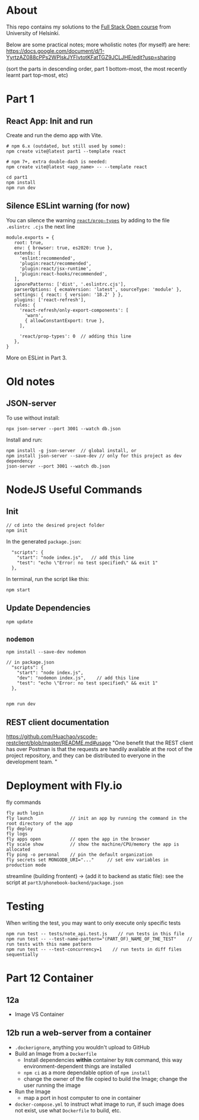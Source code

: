 # About

This repo contains my solutions to the [Full Stack Open course](https://fullstackopen.com/en/) from University of Helsinki.

Below are some practical notes; more wholistic notes (for myself) are here: https://docs.google.com/document/d/1-YyrtzAZ088cPPs2WPlskJYFIvtotKFatTGZ9JCLJHE/edit?usp=sharing

(sort the parts in descending order, part 1 bottom-most, the most recently learnt part top-most, etc)

# Part 1

## React App: Init and run

Create and run the demo app with Vite.

```
# npm 6.x (outdated, but still used by some):
npm create vite@latest part1 --template react

# npm 7+, extra double-dash is needed:
npm create vite@latest <app_name> -- --template react

cd part1
npm install
npm run dev
```

## Silence ESLint warning (for now)

You can silence the warning [`react/prop-types`](https://github.com/jsx-eslint/eslint-plugin-react/blob/master/docs/rules/prop-types.md) by adding to the file `.eslintrc .cjs` the next line

```
module.exports = {
   root: true,
   env: { browser: true, es2020: true },
   extends: [
     'eslint:recommended',
     'plugin:react/recommended',
     'plugin:react/jsx-runtime',
     'plugin:react-hooks/recommended',
   ],
   ignorePatterns: ['dist', '.eslintrc.cjs'],
   parserOptions: { ecmaVersion: 'latest', sourceType: 'module' },
   settings: { react: { version: '18.2' } },
   plugins: ['react-refresh'],
   rules: {
     'react-refresh/only-export-components': [
       'warn',
       { allowConstantExport: true },
     ],

     'react/prop-types': 0  // adding this line
   },
}
```

More on ESLint in Part 3.

# Old notes

## JSON-server

To use without install:

```
npx json-server --port 3001 --watch db.json
```

Install and run:

```
npm install -g json-server  // global install, or
npm install json-server --save-dev // only for this project as dev dependency
json-server --port 3001 --watch db.json
```

# NodeJS Useful Commands

## Init

```
// cd into the desired project folder
npm init
```

In the generated `package.json`:

```
  "scripts": {
    "start": "node index.js",   // add this line
    "test": "echo \"Error: no test specified\" && exit 1"
  },
```

In terminal, run the script like this:

```
npm start
```

## Update Dependencies

```
npm update
```

## `nodemon`

```
npm install --save-dev nodemon

// in package.json
  "scripts": {
    "start": "node index.js",
    "dev": "nodemon index.js",    // add this line
    "test": "echo \"Error: no test specified\" && exit 1"
  },


npm run dev
```

## REST client documentation

https://github.com/Huachao/vscode-restclient/blob/master/README.md#usage
"One benefit that the REST client has over Postman is that the requests are handily available at the root of the project repository, and they can be distributed to everyone in the development team. "

# Deployment with Fly.io

fly commands

```
fly auth login
fly launch              // init an app by running the command in the root directory of the app
fly deploy
fly logs
fly apps open           // open the app in the browser
fly scale show          // show the machine/CPU/memory the app is allocated
fly ping -o personal    // pin the default organization
fly secrets set MONGODB_URI="..."     // set env variables in production mode
```

streamline (building frontent) -> (add it to backend as static file):
see the script at `part3/phonebook-backend/package.json`

# Testing

When writing the test, you may want to only execute only specific tests

```
npm run test -- tests/note_api.test.js    // run tests in this file
npm run test -- --test-name-pattern="(PART_OF)_NAME_OF_THE_TEST"    // run tests with this name pattern
npm run test -- --test-concurrency=1    // run tests in diff files sequentially

```

# Part 12 Container

## 12a

- Image VS Container

## 12b run a web-server from a container

- `.dockerignore`, anything you wouldn't upload to GitHub
- Build an Image from a `Dockerfile`
  - Install dependencies **within** container by `RUN` command, this way environment-dependent things are installed
  - `npm ci` as a more dependable option of `npm install`
  - change the owner of the file copied to build the Image; change the user running the image
- Run the Image
  - map a port in host computer to one in container
- `docker-compose.yml` to instruct what image to run, if such image does not exist, use what `Dockerfile` to build, etc.
